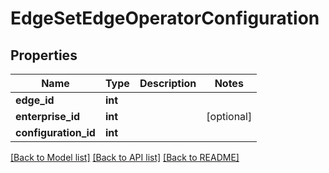 # EdgeSetEdgeOperatorConfiguration

## Properties
Name | Type | Description | Notes
------------ | ------------- | ------------- | -------------
**edge_id** | **int** |  | 
**enterprise_id** | **int** |  | [optional] 
**configuration_id** | **int** |  | 

[[Back to Model list]](../README.md#documentation-for-models) [[Back to API list]](../README.md#documentation-for-api-endpoints) [[Back to README]](../README.md)


